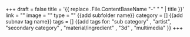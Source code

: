 +++
draft = false
title = '{{ replace .File.ContentBaseName "-" " " | title }}'
link = ""
image = ""
type = "" {{add subfolder name}}
category = [] {{add subnav tag name}}
tags = [] {{add tags for: "sub category" , "artist", "secondary category" , "material/ingredient" , "3d" , "multimedia" }}
+++

<!--
    The <category> must match what is in the navigation.md. They should also be single word, lowercase. 
    Include tags for singular materials to enable search by material. They should also be single word, lowercase.
     ***The <category> supercedes the tags and will prevent them from showing up in the quick filter even if they share mediums.
     ***The search bar supercedes all categories and subnav buttons to allow search by 'ingredient'. At this level, categories will be treated as tags. Items should also be tagged by a secondary category if any apply.

    Example:
        Activity: Jean/hans Arp
        Category: Painting
        Sub category: watercolor
        Component materials: pencil, crayon, markers
        Misc. tags: multimedia, paint, drawing
      
        * This activity will show up when clicking the <painting> category, then the <watercolor> subnav. 
        * When switched back to all, it will also show up with all items with singular tag "pencil", "painting" and secondary category tags "drawing", "multimedia" using the search bar

    Exceptions include:
        *If the tag is meant to link it to a subnav button
        *If the tag containts a <name> that is not found in the title

    SPECIFIC TAGGING CONVENTIONS AND SPECIAL TAGS:
        * 1day -> single day projects
        * Xday -> multi-day projects
        * acrylictempera -> for subnav under <painting>
        * pencilcrayon -> for subnav under <drawing>
        * multimedia -> for subnav under <tactile>
        * teambased -> for subnav under <outdoors>
        * artist -> artist based activities
        * 3d -> for relevant projects with raised surfaces
        * <medium> -> enables search in <All> regardless of category or subnav
            - tags: paint, acrylic, watercolor, pencils, crayons, clay
        * <material/ingredient> -> enables search in <All> by single component
            - tags: paper, foil, cardboard, etc.
-->